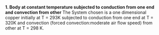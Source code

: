 **1. Body at constant temperature subjected to conduction from one end and convection from other**
The System chosen is a one dimensional copper initially at T = 293K subjected to conduction 
from one end at T = 320K and convection (forced convection:moderate air flow speed) from other at T = 298 K.
